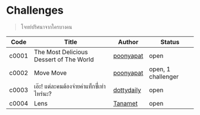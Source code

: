 # Challenges #
> โจทย์ปริศนาจากใครบางคน

| Code | Title | Author | Status |
|------|-------|--------|--------|
| c0001 | The Most Delicious Dessert of The World | [poonyapat](https://github.com/poonyapat) | open |
| c0002 | Move Move | [poonyapat](https://github.com/poonyapat) | open, 1 challenger |
| c0003 | เอ๊ะ! แต่ละคนต้องจ่ายค่าแท็กซี่่เท่าไหร่นะ? | [dottydaily](https://github.com/dottydaily) | open |
| c0004 | Lens | [Tanamet](https://github.com/Tanamet) | open |

